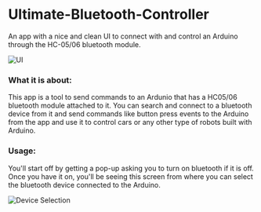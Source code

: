 # Ultimate-Bluetooth-Controller
An app with a nice and clean UI to connect with and control an Arduino through the HC-05/06 bluetooth module.


![UI](https://lh3.googleusercontent.com/tWuUvC_qoa4rqC96tOOVBgt1XHuSdF03X7BuCynOCxyJP26XbxbnZsDzxTMEPWQgW0us=w720-h310-rw)



### What it is about:
This app is a tool to send commands to an Ardunio that has a HC05/06 bluetooth module attached to it. You can search and
connect to a bluetooth device from it and send commands like button press events to the Arduino from the app and use it to control cars or any other type of robots built with 
Arduino.

### Usage:
You'll start off by getting a pop-up asking you to turn on bluetooth if it is off. Once you have it on, you'll be seeing this screen from where you can select the bluetooth device
connected to the Arduino.

![Device Selection](https://lh3.googleusercontent.com/6NBn7NdmVkbKe8zbjYZQhq1wzG1v15zxBwaE0LoHCPMvuwAvbNUoYxqI_b5g55KOY3c=w720-h310-rw)

